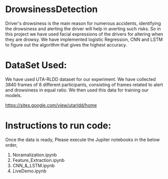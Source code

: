 # DrowsinessDetection
Driver's drowsiness is the main reason for numerous accidents, identifying the drowsiness and alerting the driver will help in averting such risks. So in this project we have used facial expressions of the drivers for altering when they are drowsy. We have implemented logistic Regression, CNN and LSTM to figure out the algorithm that gives the highest accuracy.

# DataSet Used:
We have used UTA-RLDD dataset for our experiment. We have collected 3840 frames of 8 different participants, consisting of frames related to alert and drowsiness in equal ratio. We then used this data for training our models.

https://sites.google.com/view/utarldd/home

# Instructions to run code:
Once the data is ready, Please execute the Jupiter notebooks in the below order, 
1. 	Noramalization.ipynb
2.	Feature_Extraction.ipynb
3. 	CNN_&_LSTM.ipynb
4.	LiveDemo.ipynb


